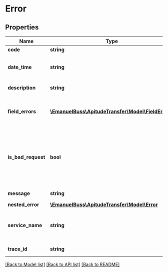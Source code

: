 # Error

## Properties
Name | Type | Description | Notes
------------ | ------------- | ------------- | -------------
**code** | **string** | Error code | [optional] 
**date_time** | **string** | Time and date the error was thrown | [optional] 
**description** | **string** | Error description | [optional] 
**field_errors** | [**\EmanuelBuss\ApitudeTransfer\Model\FieldError[]**](FieldError.md) | List of errors caused by field validations | [optional] 
**is_bad_request** | **bool** | The error is caused by a bad request from client, it&#x27;s not due to an internal service | [optional] 
**message** | **string** | Error message | [optional] 
**nested_error** | [**\EmanuelBuss\ApitudeTransfer\Model\Error**](Error.md) |  | [optional] 
**service_name** | **string** | The name of the service that threw this error | [optional] 
**trace_id** | **string** | The trace ID | [optional] 

[[Back to Model list]](../../README.md#documentation-for-models) [[Back to API list]](../../README.md#documentation-for-api-endpoints) [[Back to README]](../../README.md)

